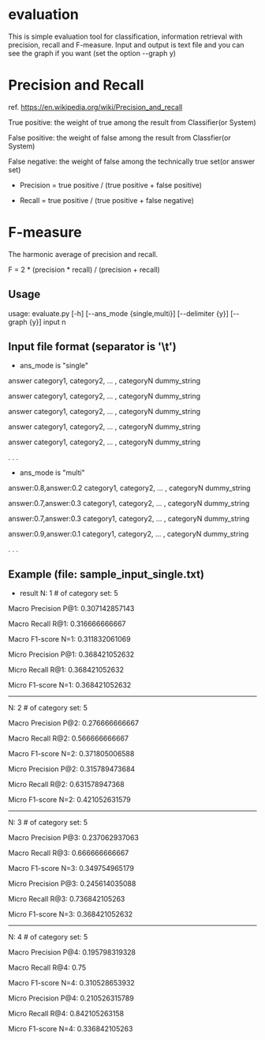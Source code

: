 # evaluation
This is simple evaluation tool for classification, information retrieval with precision, recall and F-measure.
Input and output is text file and you can see the graph if you want (set the option --graph y)

# Precision and Recall
ref. https://en.wikipedia.org/wiki/Precision_and_recall

True positive: the weight of true among the result from Classifier(or System)

False positive: the weight of false among the result from Classfier(or System)

False negative: the weight of false among the technically true set(or answer set)


- Precision = true positive / (true positive + false positive)

- Recall = true positive / (true positive + false negative)


# F-measure
The harmonic average of precision and recall.

F = 2 * (precision * recall) / (precision + recall)

## Usage
usage: evaluate.py [-h] [--ans_mode {single,multi}] [--delimiter {y}]
                   [--graph {y}]
                   input n


## Input file format (separator is '\t')

- ans_mode is "single"

answer  category1, category2, ... , categoryN   dummy_string

answer  category1, category2, ... , categoryN   dummy_string

answer  category1, category2, ... , categoryN   dummy_string

answer  category1, category2, ... , categoryN   dummy_string

answer  category1, category2, ... , categoryN   dummy_string

.
.
.

- ans_mode is "multi"

answer:0.8,answer:0.2   category1, category2, ... , categoryN   dummy_string

answer:0.7,answer:0.3   category1, category2, ... , categoryN   dummy_string

answer:0.7,answer:0.3   category1, category2, ... , categoryN   dummy_string

answer:0.9,answer:0.1   category1, category2, ... , categoryN   dummy_string

.
.
.


## Example (file: sample_input_single.txt)

- result
N: 1 	# of category set: 5

Macro Precision P@1: 0.307142857143

Macro Recall R@1: 0.316666666667

Macro F1-score N=1: 0.311832061069

Micro Precision P@1: 0.368421052632

Micro Recall R@1: 0.368421052632

Micro F1-score N=1: 0.368421052632

------------------------------------

N: 2 	# of category set: 5

Macro Precision P@2: 0.276666666667

Macro Recall R@2: 0.566666666667

Macro F1-score N=2: 0.371805006588

Micro Precision P@2: 0.315789473684

Micro Recall R@2: 0.631578947368

Micro F1-score N=2: 0.421052631579

------------------------------------

N: 3 	# of category set: 5

Macro Precision P@3: 0.237062937063

Macro Recall R@3: 0.666666666667

Macro F1-score N=3: 0.349754965179

Micro Precision P@3: 0.245614035088

Micro Recall R@3: 0.736842105263

Micro F1-score N=3: 0.368421052632

------------------------------------

N: 4 	# of category set: 5

Macro Precision P@4: 0.195798319328

Macro Recall R@4: 0.75

Macro F1-score N=4: 0.310528653932

Micro Precision P@4: 0.210526315789

Micro Recall R@4: 0.842105263158

Micro F1-score N=4: 0.336842105263
